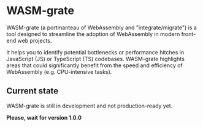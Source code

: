 # WASM-grate
WASM-grate (a portmanteau of WebAssembly and "integrate/migrate") is a tool designed to streamline the adoption of WebAssembly in modern front-end web projects.

It helps you to identify potential bottlenecks or performance hitches in JavaScript (JS) or TypeScript (TS) codebases. WASM-grate highlights areas that could significantly benefit from the speed and efficiency of WebAssembly (e.g. CPU-intensive tasks). 

## Current state
WASM-grate is still in development and not production-ready yet. 

**Please, wait for version 1.0.0**  